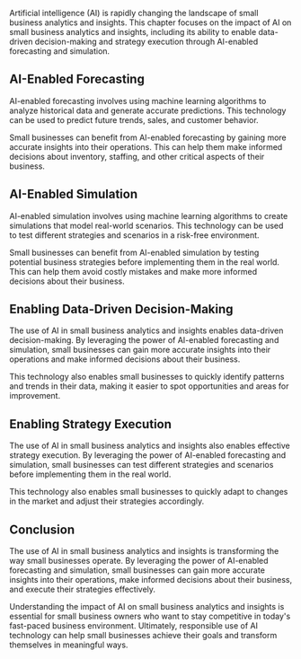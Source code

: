 
Artificial intelligence (AI) is rapidly changing the landscape of small business analytics and insights. This chapter focuses on the impact of AI on small business analytics and insights, including its ability to enable data-driven decision-making and strategy execution through AI-enabled forecasting and simulation.

AI-Enabled Forecasting
----------------------

AI-enabled forecasting involves using machine learning algorithms to analyze historical data and generate accurate predictions. This technology can be used to predict future trends, sales, and customer behavior.

Small businesses can benefit from AI-enabled forecasting by gaining more accurate insights into their operations. This can help them make informed decisions about inventory, staffing, and other critical aspects of their business.

AI-Enabled Simulation
---------------------

AI-enabled simulation involves using machine learning algorithms to create simulations that model real-world scenarios. This technology can be used to test different strategies and scenarios in a risk-free environment.

Small businesses can benefit from AI-enabled simulation by testing potential business strategies before implementing them in the real world. This can help them avoid costly mistakes and make more informed decisions about their business.

Enabling Data-Driven Decision-Making
------------------------------------

The use of AI in small business analytics and insights enables data-driven decision-making. By leveraging the power of AI-enabled forecasting and simulation, small businesses can gain more accurate insights into their operations and make informed decisions about their business.

This technology also enables small businesses to quickly identify patterns and trends in their data, making it easier to spot opportunities and areas for improvement.

Enabling Strategy Execution
---------------------------

The use of AI in small business analytics and insights also enables effective strategy execution. By leveraging the power of AI-enabled forecasting and simulation, small businesses can test different strategies and scenarios before implementing them in the real world.

This technology also enables small businesses to quickly adapt to changes in the market and adjust their strategies accordingly.

Conclusion
----------

The use of AI in small business analytics and insights is transforming the way small businesses operate. By leveraging the power of AI-enabled forecasting and simulation, small businesses can gain more accurate insights into their operations, make informed decisions about their business, and execute their strategies effectively.

Understanding the impact of AI on small business analytics and insights is essential for small business owners who want to stay competitive in today's fast-paced business environment. Ultimately, responsible use of AI technology can help small businesses achieve their goals and transform themselves in meaningful ways.

